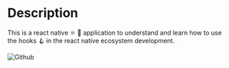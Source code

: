 # Description
This is a react native ⚛️ 📱 application to understand and learn how to use the hooks 🪝 in the react native ecosystem development.

![Github](https://github.com/zearkiatos/react-native-hooks-app/actions/workflows/action.yml/badge.svg)